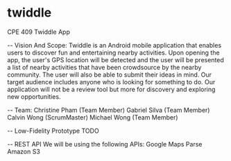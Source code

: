 # twiddle
CPE 409 Twiddle App

-- Vision And Scope:
Twiddle is an Android mobile application that enables users to discover fun and entertaining nearby activities. Upon opening the app, the user's GPS location will be detected and the user will be presented a list of nearby activities that have been crowdsource by the nearby community. The user will also be able to submit their ideas in mind. Our target audience includes anyone who is looking for something to do. Our application will not be a review tool but more for discovery and exploring new opportunities.


-- Team:
Christine Pham (Team Member)
Gabriel Silva (Team Member)
Calvin Wong (ScrumMaster)
Michael Wong (Team Member)

-- Low-Fidelity Prototype
TODO

-- REST API
We will be using the following APIs:
Google Maps
Parse
Amazon S3

